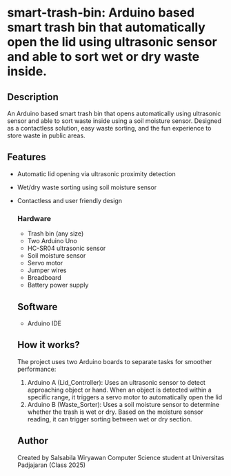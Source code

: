 # smart-trash-bin: Arduino based smart trash bin that automatically open the lid using ultrasonic sensor and able to sort wet or dry waste inside.

## Description
An Arduino based smart trash bin that opens automatically using ultrasonic sensor and able to sort waste inside using a soil moisture sensor. Designed as a contactless solution, easy waste sorting, and the fun experience to store waste in public areas.

## Features
- Automatic lid opening via ultrasonic proximity detection
- Wet/dry waste sorting using soil moisture sensor
- Contactless and user friendly design

  ### Hardware
  - Trash bin (any size)
  - Two Arduino Uno
  - HC-SR04 ultrasonic sensor
  - Soil moisture sensor
  - Servo motor
  - Jumper wires
  - Breadboard
  - Battery power supply
 
  ## Software
  - Arduino IDE
 
  ## How it works?
  The project uses two Arduino boards to separate tasks for smoother performance:
  1. Arduino A (Lid_Controller): Uses an ultrasonic sensor to detect approaching object or hand. When an object is detected within a specific range, it triggers a servo motor to automatically open the lid
  2. Arduino B (Waste_Sorter): Uses a soil moisture sensor to determine whether the trash is wet or dry. Based on the moisture sensor reading, it can trigger sorting between wet or dry section.
 
  ## Author
  Created by Salsabila Wiryawan
  Computer Science student at Universitas Padjajaran (Class 2025)


